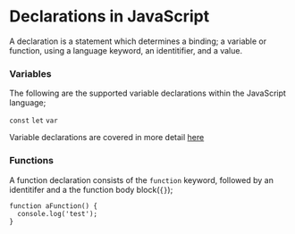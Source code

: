 # Declarations in JavaScript

A declaration is a statement which determines a binding; a variable or function, using a language keyword, an identitifier, and a value.

### Variables

The following are the supported variable declarations within the JavaScript language;

`const`
`let`
`var`

Variable declarations are covered in more detail [here](../../../core/variables)

### Functions

A function declaration consists of the `function` keyword, followed by an identitifer and a the function body block(`{}`);

```
function aFunction() {
  console.log('test');
}

```
